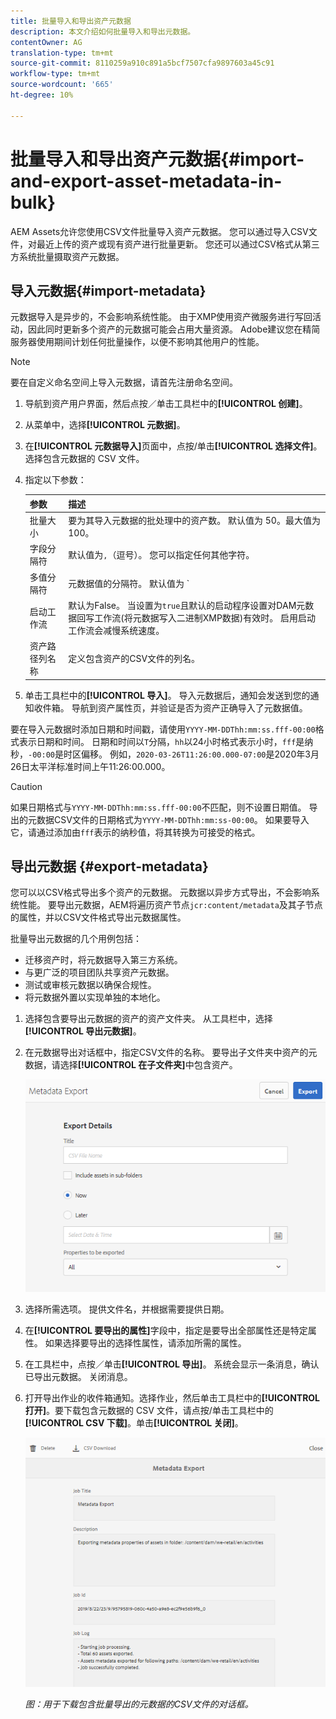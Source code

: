```yaml
---
title: 批量导入和导出资产元数据
description: 本文介绍如何批量导入和导出元数据。
contentOwner: AG
translation-type: tm+mt
source-git-commit: 8110259a910c891a5bcf7507cfa9897603a45c91
workflow-type: tm+mt
source-wordcount: '665'
ht-degree: 10%

---
```



# 批量导入和导出资产元数据{#import-and-export-asset-metadata-in-bulk}

AEM Assets允许您使用CSV文件批量导入资产元数据。 您可以通过导入CSV文件，对最近上传的资产或现有资产进行批量更新。 您还可以通过CSV格式从第三方系统批量摄取资产元数据。

## 导入元数据{#import-metadata}

元数据导入是异步的，不会影响系统性能。 由于XMP使用资产微服务进行写回活动，因此同时更新多个资产的元数据可能会占用大量资源。 Adobe建议您在精简服务器使用期间计划任何批量操作，以便不影响其他用户的性能。

>[!NOTE]
>
>要在自定义命名空间上导入元数据，请首先注册命名空间。

1. 导航到资产用户界面，然后点按／单击工具栏中的&#x200B;**[!UICONTROL 创建]**。
1. 从菜单中，选择&#x200B;**[!UICONTROL 元数据]**。
1. 在&#x200B;**[!UICONTROL 元数据导入]**&#x200B;页面中，点按/单击&#x200B;**[!UICONTROL 选择文件]**。选择包含元数据的 CSV 文件。
1. 指定以下参数：

   | 参数 | 描述 |
   | ---------------------- | ------- |
   | 批量大小 | 要为其导入元数据的批处理中的资产数。 默认值为 50。最大值为100。 |
   | 字段分隔符 | 默认值为`,`（逗号）。 您可以指定任何其他字符。 |
   | 多值分隔符 | 元数据值的分隔符。 默认值为 `|`. |
   | 启动工作流 | 默认为False。 当设置为`true`且默认的启动程序设置对DAM元数据回写工作流(将元数据写入二进制XMP数据)有效时。 启用启动工作流会减慢系统速度。 |
   | 资产路径列名称 | 定义包含资产的CSV文件的列名。 |

1. 单击工具栏中的&#x200B;**[!UICONTROL 导入]**。 导入元数据后，通知会发送到您的通知收件箱。 导航到资产属性页，并验证是否为资产正确导入了元数据值。

要在导入元数据时添加日期和时间戳，请使用`YYYY-MM-DDThh:mm:ss.fff-00:00`格式表示日期和时间。 日期和时间以`T`分隔，`hh`以24小时格式表示小时，`fff`是纳秒，`-00:00`是时区偏移。 例如，`2020-03-26T11:26:00.000-07:00`是2020年3月26日太平洋标准时间上午11:26:00.000。

>[!CAUTION]
>
>如果日期格式与`YYYY-MM-DDThh:mm:ss.fff-00:00`不匹配，则不设置日期值。 导出的元数据CSV文件的日期格式为`YYYY-MM-DDThh:mm:ss-00:00`。 如果要导入它，请通过添加由`fff`表示的纳秒值，将其转换为可接受的格式。

## 导出元数据 {#export-metadata}

您可以以CSV格式导出多个资产的元数据。 元数据以异步方式导出，不会影响系统性能。 要导出元数据，AEM将遍历资产节点`jcr:content/metadata`及其子节点的属性，并以CSV文件格式导出元数据属性。

批量导出元数据的几个用例包括：

* 迁移资产时，将元数据导入第三方系统。
* 与更广泛的项目团队共享资产元数据。
* 测试或审核元数据以确保合规性。
* 将元数据外置以实现单独的本地化。

1. 选择包含要导出元数据的资产的资产文件夹。 从工具栏中，选择&#x200B;**[!UICONTROL 导出元数据]**。
1. 在元数据导出对话框中，指定CSV文件的名称。 要导出子文件夹中资产的元数据，请选择&#x200B;**[!UICONTROL 在子文件夹]**&#x200B;中包含资产。

   ![用于导出文件夹中所有资产的元数据的界面和选](assets/export_metadata_page.png "项用于导出文件夹中所有资产的元数据的界面和选项")

1. 选择所需选项。 提供文件名，并根据需要提供日期。

1. 在&#x200B;**[!UICONTROL 要导出的属性]**&#x200B;字段中，指定是要导出全部属性还是特定属性。 如果选择要导出的选择性属性，请添加所需的属性。

1. 在工具栏中，点按／单击&#x200B;**[!UICONTROL 导出]**。 系统会显示一条消息，确认已导出元数据。 关闭消息。
1. 打开导出作业的收件箱通知。选择作业，然后单击工具栏中的&#x200B;**[!UICONTROL 打开]**。要下载包含元数据的 CSV 文件，请点按/单击工具栏中的 **[!UICONTROL CSV 下载]**。单击&#x200B;**[!UICONTROL 关闭]**。

   ![用于下载包含批量导出的元数据的CSV文件的对话框](assets/csv_download.png)

   *图：用于下载包含批量导出的元数据的CSV文件的对话框。*
